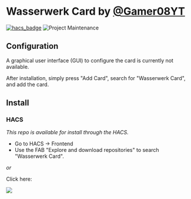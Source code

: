 # Wasserwerk Card by [@Gamer08YT](https://www.github.com/Gamer08YT)

[![hacs_badge](https://img.shields.io/badge/HACS-Default-41BDF5.svg?style=for-the-badge)](https://my.home-assistant.io/redirect/hacs_repository/?owner=Gamer08YT&repository=hass-wasserwerk&category=frontend) ![Project Maintenance][maintenance-shield]


## Configuration

A graphical user interface (GUI) to configure the card is currently not available.

After installation, simply press "Add Card", search for "Wasserwerk Card", and add the card.



## Install

### HACS

*This repo is available for install through the HACS.*

* Go to HACS → Frontend
* Use the FAB "Explore and download repositories" to search "Wasserwerk Card".

_or_

Click here:

[![](https://my.home-assistant.io/badges/hacs_repository.svg)](https://my.home-assistant.io/redirect/hacs_repository/?owner=Gamer08YT&repository=hass-wasserwerk&category=frontend)


[commits]: https://github.com/Gamer08YT/hass-wasserwerk/commits/main

[maintenance-shield]: https://img.shields.io/maintenance/yes/2023.svg?style=for-the-badge

[releases]: https://github.com/Gamer08YT/hass-wasserwerk/releases